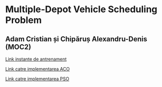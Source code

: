 # Multiple-Depot Vehicle Scheduling Problem

## Adam Cristian și Chipăruș Alexandru-Denis (MOC2)

[Link instante de antrenament](https://personal.eur.nl/huisman/instances.htm)

[Link catre implementarea ACO](https://github.com/KypY12/AEA_MD-VSP_project)

[Link catre implementarea PSO]()
